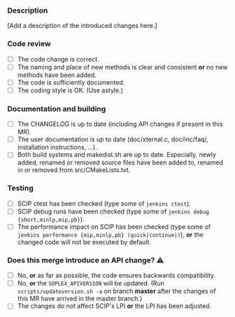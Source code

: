 ### Description

[Add a description of the introduced changes here.]

### Code review

* [ ] The code change is correct.
* [ ] The naming and place of new methods is clear and consistent **or** no new methods have been added.
* [ ] The code is sufficiently documented.
* [ ] The coding style is OK. (Use astyle.)

### Documentation and building

* [ ] The CHANGELOG is up to date (including API changes if present in this MR).
* [ ] The user documentation is up to date (doc/xternal.c, doc/inc/faq/, installation instructions, ...).
* [ ] Both build systems and makedist.sh are up to date. Especially, newly added, renamed or removed source files have been added to, renamed in or removed from src/CMakeLists.txt.

### Testing

* [ ] SCIP ctest has been checked (type some of `jenkins ctest`).
* [ ] SCIP debug runs have been checked (type some of `jenkins debug {short,minlp,mip,pb}`).
* [ ] The performance impact on SCIP has been checked (type some of `jenkins performance {mip,minlp,pb} (quick|continue|)`), **or** the changed code will not be executed by default.

### Does this merge introduce an API change? :warning:

* [ ] No, **or** as far as possible, the code ensures backwards compatibility.
* [ ] No, **or** the `SOPLEX_APIVERSION` will be updated. (Run `scripts/updateversion.sh -a` on branch **master** after the changes of this MR have arrived in the master branch.)
* [ ] The changes do not affect SCIP's LPI **or** the LPI has been adjusted.